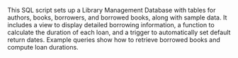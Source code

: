 This SQL script sets up a Library Management Database with tables for authors, books, borrowers, and borrowed books, along with sample data. It includes a view to display detailed borrowing information, a function to calculate the duration of each loan, and a trigger to automatically set default return dates. Example queries show how to retrieve borrowed books and compute loan durations.
